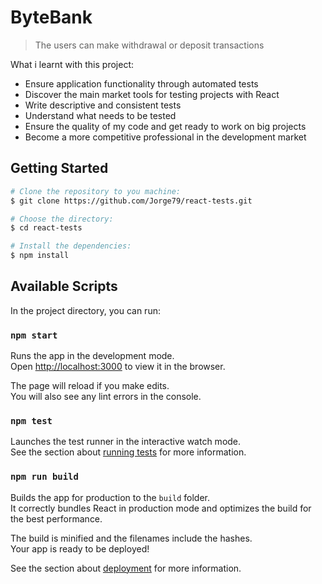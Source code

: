 # ByteBank

> The users can make withdrawal or deposit transactions


What i learnt with this project:

<ul>
  <li>Ensure application functionality through automated tests</li>
  <li>Discover the main market tools for testing projects with React</li>
  <li>Write descriptive and consistent tests</li>
  <li>Understand what needs to be tested</li>
  <li>Ensure the quality of my code and get ready to work on big projects</li>
  <li>Become a more competitive professional in the development market</li>
</ul>

## Getting Started

```bash
# Clone the repository to you machine:
$ git clone https://github.com/Jorge79/react-tests.git

# Choose the directory:
$ cd react-tests

# Install the dependencies:
$ npm install
```

## Available Scripts

In the project directory, you can run:

### `npm start`

Runs the app in the development mode.<br />
Open [http://localhost:3000](http://localhost:3000) to view it in the browser.

The page will reload if you make edits.<br />
You will also see any lint errors in the console.

### `npm test`

Launches the test runner in the interactive watch mode.<br />
See the section about [running tests](https://facebook.github.io/create-react-app/docs/running-tests) for more information.

### `npm run build`

Builds the app for production to the `build` folder.<br />
It correctly bundles React in production mode and optimizes the build for the best performance.

The build is minified and the filenames include the hashes.<br />
Your app is ready to be deployed!

See the section about [deployment](https://facebook.github.io/create-react-app/docs/deployment) for more information.




